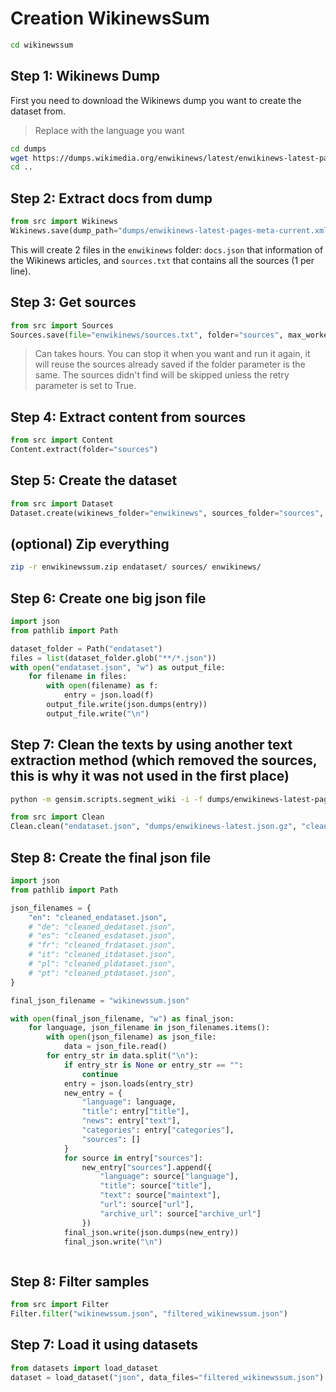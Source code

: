# Creation WikinewsSum

```bash
cd wikinewssum
```

## Step 1: Wikinews Dump

First you need to download the Wikinews dump you want to create the dataset from.

> Replace with the language you want

```bash
cd dumps
wget https://dumps.wikimedia.org/enwikinews/latest/enwikinews-latest-pages-meta-current.xml.bz2
cd ..
```

## Step 2: Extract docs from dump

```python
from src import Wikinews
Wikinews.save(dump_path="dumps/enwikinews-latest-pages-meta-current.xml.bz2", max_doc_count=0, folder="enwikinews")
```

This will create 2 files in the `enwikinews` folder: `docs.json` that information of the Wikinews articles, and `sources.txt` that contains all the sources (1 per line).

## Step 3: Get sources

```python
from src import Sources
Sources.save(file="enwikinews/sources.txt", folder="sources", max_workers=5, timeout=10, retry=False)
```

> Can takes hours. You can stop it when you want and run it again, it will reuse the sources already saved if the folder parameter is the same. The sources didn't find will be skipped unless the retry parameter is set to True.

## Step 4: Extract content from sources

```python
from src import Content
Content.extract(folder="sources")
```

## Step 5: Create the dataset

```python
from src import Dataset
Dataset.create(wikinews_folder="enwikinews", sources_folder="sources", dataset_folder="endataset")
```

## (optional) Zip everything

```bash
zip -r enwikinewssum.zip endataset/ sources/ enwikinews/
```

## Step 6: Create one big json file

```python
import json
from pathlib import Path

dataset_folder = Path("endataset")
files = list(dataset_folder.glob("**/*.json"))
with open("endataset.json", "w") as output_file:
    for filename in files:
        with open(filename) as f:
            entry = json.load(f)
        output_file.write(json.dumps(entry))
        output_file.write("\n")
```

## Step 7: Clean the texts by using another text extraction method (which removed the sources, this is why it was not used in the first place)

```bash
python -m gensim.scripts.segment_wiki -i -f dumps/enwikinews-latest-pages-meta-current.xml.bz2 -o dumps/enwikinews-latest.json.gz
```

```python
from src import Clean
Clean.clean("endataset.json", "dumps/enwikinews-latest.json.gz", "cleaned_endataset.json")
```

## Step 8: Create the final json file

```python
import json
from pathlib import Path

json_filenames = {
    "en": "cleaned_endataset.json",
    # "de": "cleaned_dedataset.json",
    # "es": "cleaned_esdataset.json",
    # "fr": "cleaned_frdataset.json",
    # "it": "cleaned_itdataset.json",
    # "pl": "cleaned_pldataset.json",
    # "pt": "cleaned_ptdataset.json",
}

final_json_filename = "wikinewssum.json"

with open(final_json_filename, "w") as final_json:
    for language, json_filename in json_filenames.items():
        with open(json_filename) as json_file:
            data = json_file.read()
        for entry_str in data.split("\n"):
            if entry_str is None or entry_str == "":
                continue
            entry = json.loads(entry_str)
            new_entry = {
                "language": language,
                "title": entry["title"],
                "news": entry["text"],
                "categories": entry["categories"],
                "sources": []
            }
            for source in entry["sources"]:
                new_entry["sources"].append({
                    "language": source["language"],
                    "title": source["title"],
                    "text": source["maintext"],
                    "url": source["url"],
                    "archive_url": source["archive_url"]
                })
            final_json.write(json.dumps(new_entry))
            final_json.write("\n")



```

## Step 8: Filter samples

```python
from src import Filter
Filter.filter("wikinewssum.json", "filtered_wikinewssum.json")
```

## Step 7: Load it using datasets

```python
from datasets import load_dataset
dataset = load_dataset("json", data_files="filtered_wikinewssum.json")
```
